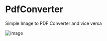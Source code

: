 # PdfConverter
Simple Image to PDF Converter and vice versa

![image](https://github.com/852DuartePls/PdfConverter/assets/73360977/546fb476-6c36-45a8-90ef-efa4a7f357c5)
